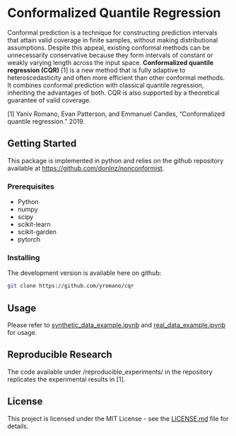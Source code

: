# Conformalized Quantile Regression

Conformal prediction is a technique for constructing prediction intervals that attain valid coverage in finite samples, without making distributional assumptions. Despite this appeal, existing conformal methods can be unnecessarily conservative because they form intervals of constant or weakly varying length across the input space. **Conformalized quantile regression (CQR)** [1] is a new method that is fully adaptive to heteroscedasticity and often more efficient than other conformal methods. It combines conformal prediction with classical quantile regression, inheriting the advantages of both. CQR is also supported by a theoretical guarantee of valid coverage.

[1] Yaniv Romano, Evan Patterson, and Emmanuel Candes, “Conformalized quantile regression.” 2019.

## Getting Started

This package is implemented in python and relies on the github repository available at https://github.com/donlnz/nonconformist.

### Prerequisites

* Python
* numpy
* scipy
* scikit-learn
* scikit-garden
* pytorch

### Installing

The development version is available here on github:
```bash
git clone https://github.com/yromano/cqr
```

## Usage

Please refer to [synthetic_data_example.ipynb](`synthetic_data_example.ipynb`) and [real_data_example.ipynb](`real_data_example.ipynb`) for usage.

## Reproducible Research

The code available under /reproducible_experiments/ in the repository replicates the experimental results in [1].

## License

This project is licensed under the MIT License - see the [LICENSE.md](LICENSE.md) file for details.
